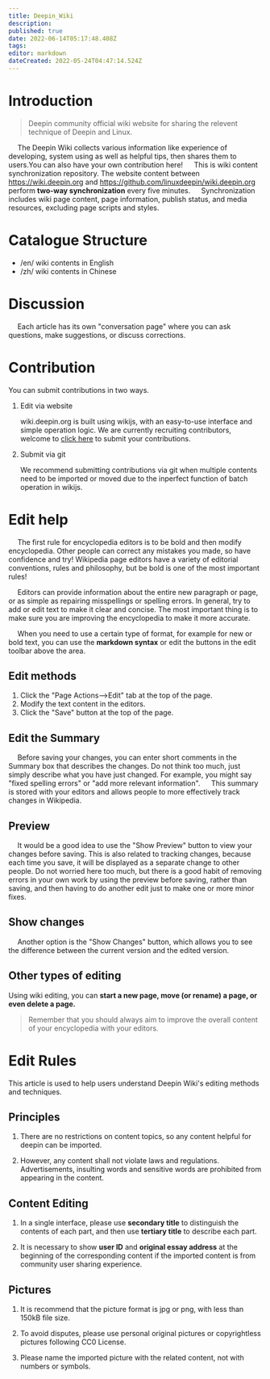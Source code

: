 ```yaml
---
title: Deepin_Wiki
description: 
published: true
date: 2022-06-14T05:17:48.408Z
tags: 
editor: markdown
dateCreated: 2022-05-24T04:47:14.524Z
---
```


# Introduction

 > Deepin community official wiki website for sharing the relevent technique of Deepin and Linux.
 
&emsp; The Deepin Wiki collects various information like experience of developing, system using  as well as helpful tips, then shares them to users.You can also have your own contribution here!
&emsp; This is wiki content synchronization repository. The website content between https://wiki.deepin.org and https://github.com/linuxdeepin/wiki.deepin.org perform **two-way synchronization** every five minutes.
&emsp; Synchronization includes wiki page content, page information, publish status, and media resources, excluding page scripts and styles.

# Catalogue Structure
- /en/ wiki contents in English 
- /zh/ wiki contents in Chinese
# Discussion

&emsp; Each article has its own "conversation page" where you can ask questions, make suggestions, or discuss corrections.

# Contribution

You can submit contributions in two ways.

1. Edit via website

    wiki.deepin.org is built using wikijs, with an easy-to-use interface and simple operation logic. We are currently recruiting contributors, welcome to [click here](https://wiki.deepin.org/zh/%E5%85%B3%E4%BA%8EDeepin/Deepin_Wiki/%E5%8F%82%E4%B8%8E%E6%90%AD%E5%BB%BA) to submit your contributions. 

2. Submit via git

    We recommend submitting contributions via git when multiple contents need to be imported or moved due to the inperfect function of batch operation in wikijs.

# Edit help
&emsp; The first rule for encyclopedia editors is to be bold and then modify encyclopedia. Other people can correct any mistakes you made, so have confidence and try! Wikipedia page editors have a variety of editorial conventions, rules and philosophy, but be bold is one of the most important rules!

&emsp; Editors can provide information about the entire new paragraph or page, or as simple as repairing misspellings or spelling errors. In general, try to add or edit text to make it clear and concise. The most important thing is to make sure you are improving the encyclopedia to make it more accurate.

&emsp; When you need to use a certain type of format, for example for new or bold text, you can use the **markdown syntax** or edit the buttons in the edit toolbar above the area.
## Edit methods

1. Click the "Page Actions-->Edit" tab at the top of the page.
2. Modify the text content in the editors.
3. Click the "Save" button at the top of the page.

## Edit the Summary

&emsp; Before saving your changes, you can enter short comments in the Summary box that describes the changes. Do not think too much, just simply describe what you have just changed. For example, you might say "fixed spelling errors" or "add more relevant information".
&emsp; This summary is stored with your editors and allows people to more effectively track changes in Wikipedia.

## Preview

&emsp; It would be a good idea to use the "Show Preview" button to view your changes before saving. This is also related to tracking changes, because each time you save, it will be displayed as a separate change to other people. Do not worried here too much, but there is a good habit of removing errors in your own work by using the preview before saving, rather than saving, and then having to do another edit just to make one or more minor fixes.

## Show changes

&emsp; Another option is the "Show Changes" button, which allows you to see the difference between the current version and the edited version.

## Other types of editing

 Using wiki editing, you can **start a new page, move (or rename) a page, or even delete a page.**

> Remember that you should always aim to improve the overall content of your encyclopedia with your editors.

# Edit Rules

This article is used to help users understand Deepin Wiki's editing methods and techniques. 

## Principles

1. There are no restrictions on content topics, so any content helpful for deepin can be imported.

2. However, any content shall not violate laws and regulations. Advertisements, insulting words and sensitive words are prohibited from appearing in the content.

## Content Editing

1. In a single interface, please use **secondary title** to distinguish the contents of each part, and then use **tertiary title** to describe each part.

2. It is necessary to show **user ID** and **original essay address** at the beginning of the corresponding content if the imported content is from community user sharing experience.
  
## Pictures
1. It is recommend that the picture format is jpg or png, with less than 150kB file size.

2. To avoid disputes, please use personal original pictures or copyrightless pictures following CC0 License.

3. Please name the imported picture with the related content, not with numbers or symbols.














